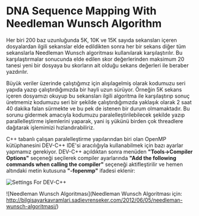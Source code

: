 # DNA Sequence Mapping With Needleman Wunsch Algorithm
  
  Her biri 200 baz uzunluğunda 5K, 10K ve 15K sayıda sekansları içeren dosyalardan ilgili sekanslar elde edildikten sonra her bir sekans diğer tüm sekanslarla Needleman Wunsch algoritması kullanılarak karşılaştırılır. 
  Bu karşılaştırmalar sonucunda elde edilen skor değerlerinden maksimum 20 tanesi yeni bir dosyaya bu skorların ait olduğu sekans değerleri ile beraber yazdırılır.
  
  Büyük veriler üzerinde çalıştığımız için alışılagelmiş olarak kodumuzu seri yapıda yazıp çalıştırdığımızda bir hayli uzun sürüyor. Örneğin 5K sekans içeren dosyamızı okuyup bu sekansları ilgili algoritma ile 
  karşılaştırıp sonuç üretmemiz kodumuzu seri bir şekilde çalıştırdığımızda yaklaşık olarak 2 saat 40 dakika falan sürmekte ve bu pek de istenen bir durum olmamaktadır. Bu sorunu gidermek amacıyla kodumuzu paralelleştirilebilecek şekilde yazıp 
  parallelleştirme işlemlerini yaparak, yani iş yükünü birden çok threadlere dağıtarak işlemimizi hızlandırabiliriz.
  
  C++ tabanlı çalışan paralelleştirme yapılarından biri olan OpenMP kütüphanesini DEV-C++ IDE'si aracılığıyla kullanabilmek için bazı ayarlar yapmamız gerekiyor. DEV-C++ açıldıktan sonra menüden **"Tools->Compiler Options"** seçeneği seçilerek compiler ayarlarında **"Add the following commands when calling the compiler"** seçeneği aktifleştirilir ve hemen altındaki metin kutusuna **"-fopenmp"** ifadesi eklenir:
  
  ![Settings For DEV-C++](https://github.com/zumrudu-anka/NeedlemanWunschAlgorithmWithOpenMP/blob/master/Images/ForSettings.png)
  
  ![Needleman Wunsch Algoritması](Needleman Wunsch Algoritması için:
http://bilgisayarkavramlari.sadievrenseker.com/2012/06/05/needleman-wunsch-algoritmasi/)
